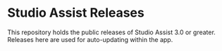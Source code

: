 # Studio Assist Releases

This repository holds the public releases of Studio Assist 3.0 or greater. Releases here are used for auto-updating within the app.
